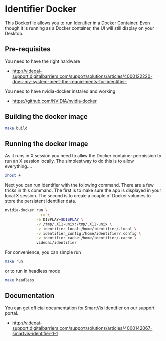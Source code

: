 # Identifier Docker

This Dockerfile allows you to run Identifier in a Docker Container. Even though it is running as a Docker container, the UI will still display on your Desktop.

## Pre-requisites

You need to have the right hardware

  * http://videoai-support.digitalbarriers.com/support/solutions/articles/4000122220-does-my-system-meet-the-requirements-for-identifier-

You need to have nvidia-docker installed and working

  *  https://github.com/NVIDIA/nvidia-docker
  
## Building the docker image
```bash
make build
```

## Running the docker image

As it runs in X session you need to allow the Docker container permission to run an X session locally.  The simplest way to do this is to allow everything....

```bash
xhost +
```

Next you can run Identifier with the following command.  There are a few tricks in this command.  The first is to make sure the app is displayed in your local X session.  The second is to create a couple of Docker volumes to store the persistent Identifier data.

```bash
nvidia-docker run \
              --rm \
              -e DISPLAY=$DISPLAY \
              -v /tmp/.X11-unix:/tmp/.X11-unix \
              -v identifier_local:/home/identifier/.local \
              -v identifier_config:/home/identifier/.config \
              -v identifier_cache:/home/identifier/.cache \
              videoai/identifier 
```
For convenience, you can simple run

```bash
make run
```

or to run in headless mode

```bash
make headless
```

## Documentation

You can get official documentation for SmartVis Identifier on our support portal.

  *  http://videoai-support.digitalbarriers.com/support/solutions/articles/4000142067-smartvis-identifier-1-1

